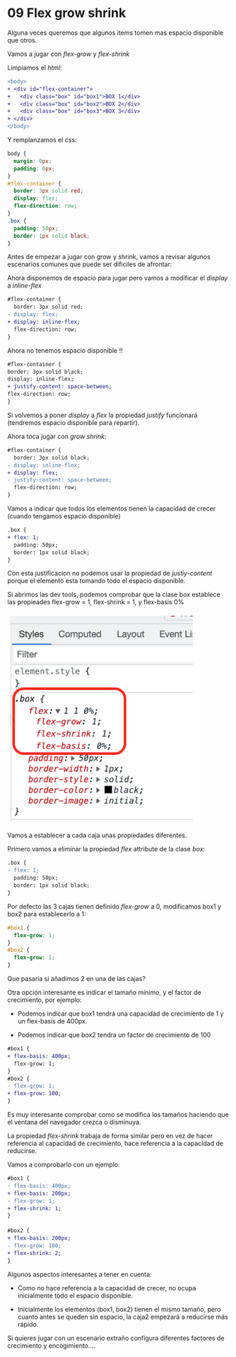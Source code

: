 # 09 Flex grow shrink

Alguna veces queremos que algunos items tomen mas espacio disponible que otros.

Vamos a jugar con _flex-grow_ y _flex-shrink_

Limpiamos el _html_:

```diff
<body>
+ <div id="flex-container">
+   <div class="box" id="box1">BOX 1</div>
+   <div class="box" id="box2">BOX 2</div>
+   <div class="box" id="box3">BOX 3</div>
+ </div>
</body>
```

Y remplanzamos el css:

```css
body {
  margin: 0px;
  padding: 0px;
}
#flex-container {
  border: 3px solid red;
  display: flex;
  flex-direction: row;
}
.box {
  padding: 50px;
  border: 1px solid black;
}
```

Antes de empezar a jugar con grow y shrink, vamos a revisar algunos escenarios comunes que puede ser dificiles de afrontar:

Ahora disponemos de espacio para jugar pero vamos a modificar el _display_ a _inline-flex_

```diff
#flex-container {
  border: 3px solid red;
- display: flex;
+ display: inline-flex;
  flex-direction: row;
}
```

Ahora no tenemos espacio disponible !!

```diff
#flex-container {
border: 3px solid black;
display: inline-flex;
+ justify-content: space-between;
flex-direction: row;
}
```

Si volvemos a poner _display_ a _flex_ la propiedad _justify_ funcionará (tendremos espacio disponible para repartir).

Ahora toca jugar con _grow_ _shrink_:

```diff
#flex-container {
  border: 3px solid black;
- display: inline-flex;
+ display: flex;
- justify-content: space-between;
  flex-direction: row;
}
```

Vamos a indicar que todos los elementos tienen la capacidad de crecer (cuando tengamos espacio disponible)

```diff
.box {
+ flex: 1;
  padding: 50px;
  border: 1px solid black;
}
```

Con esta justificacion no podemos usar la propiedad de _justiy-content_ porque el elemento esta tomando todo el espacio disponible.

Si abrimos las dev tools, podemos comprobar que la clase box establece las propieades flex-grow = 1, flex-shrink = 1, y flex-basis 0%

![Devtools flexgrow and flex shrink](./content/devtools.png)

Vamos a establecer a cada caja unas propiedades diferentes.

Primero vamos a eliminar la propiedad _flex_ attribute de la clase _box_:

```diff
.box {
- flex: 1;
  padding: 50px;
  border: 1px solid black;
}
```

Por defecto las 3 cajas tienen definido _flex-grow_ a 0, modificamos box1 y box2 para establecerlo a 1:

```css
#box1 {
  flex-grow: 1;
}
#box2 {
  flex-grow: 1;
}
```

Que pasaría si añadimos 2 en una de las cajas?

Otra opción interesante es indicar el tamaño mínimo, y
el factor de crecimiento, por ejemplo:

- Podemos indicar que box1 tendrá una capacidad de crecimiento de 1 y un flex-basis de 400px.

- Podemos indicar que box2 tendra un factor de crecimiento de 100

```diff
#box1 {
+ flex-basis: 400px;
  flex-grow: 1;
}
#box2 {
- flex-grow: 1;
+ flex-grow: 100;
}
```

Es muy interesante comprobar como se modifica los tamaños haciendo que el ventana del navegador crezca o disminuya.

La propiedad _flex-shrink_ trabaja de forma similar pero en vez de hacer referencia al capacidad de crecimiento, hace referencia a la capacidad de reducirse.

Vamos a comprobarlo con un ejemplo:

```diff
#box1 {
- flex-basis: 400px;
+ flex-basis: 200px;
- flex-grow: 1;
+ flex-shrink: 1;
}

#box2 {
+ flex-basis: 200px;
- flex-grow: 100;
+ flex-shrink: 2;
}
```

Algunos aspectos interesantes a tener en cuenta:

- Como no hace referencia a la capacidad de crecer, no ocupa inicialmente todo el espacio disponible.

- Inicialmente los elementos (box1, box2) tienen el mismo tamaño, pero cuanto antes se queden sin espacio, la caja2 empezará a reducirse más rápido.

Si quieres jugar con un escenario extraño configura diferentes factores de crecimiento y encogimiento....
